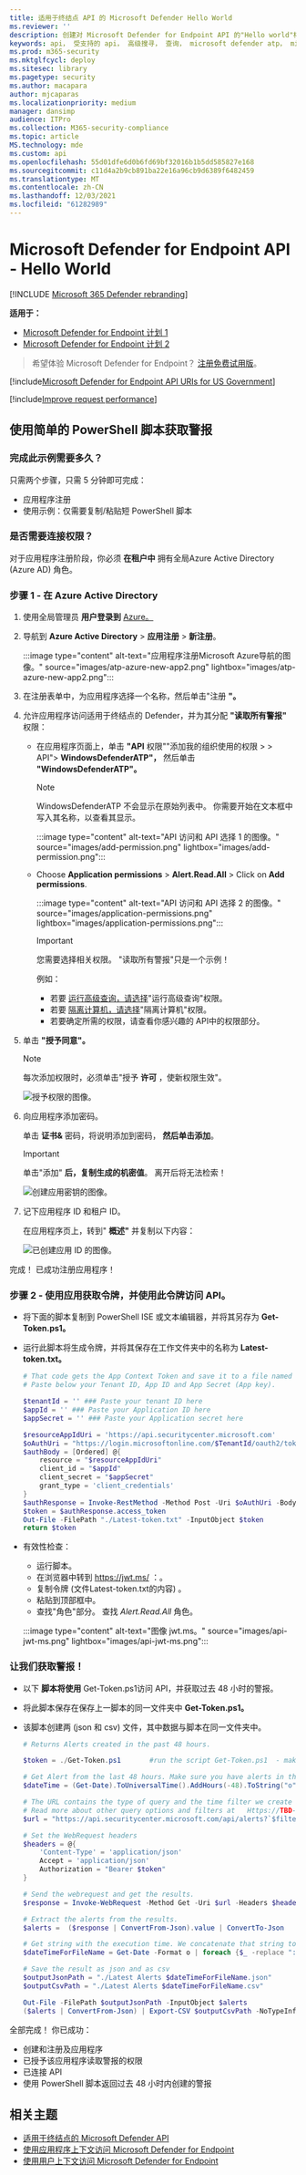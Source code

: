 ```yaml
---
title: 适用于终结点 API 的 Microsoft Defender Hello World
ms.reviewer: ''
description: 创建对 Microsoft Defender for Endpoint API 的"Hello world"样式 API 调用做法。
keywords: api， 受支持的 api， 高级搜寻， 查询， microsoft defender atp， microsoft defender for endpoint
ms.prod: m365-security
ms.mktglfcycl: deploy
ms.sitesec: library
ms.pagetype: security
ms.author: macapara
author: mjcaparas
ms.localizationpriority: medium
manager: dansimp
audience: ITPro
ms.collection: M365-security-compliance
ms.topic: article
MS.technology: mde
ms.custom: api
ms.openlocfilehash: 55d01dfe6d0b6fd69bf32016b1b5dd585827e168
ms.sourcegitcommit: c11d4a2b9cb891ba22e16a96cb9d6389f6482459
ms.translationtype: MT
ms.contentlocale: zh-CN
ms.lasthandoff: 12/03/2021
ms.locfileid: "61282989"
---
```

# <a name="microsoft-defender-for-endpoint-api---hello-world"></a>Microsoft Defender for Endpoint API - Hello World

[!INCLUDE [Microsoft 365 Defender rebranding](../../includes/microsoft-defender.md)]


**适用于：**
- [Microsoft Defender for Endpoint 计划 1](https://go.microsoft.com/fwlink/?linkid=2154037)
- [Microsoft Defender for Endpoint 计划 2](https://go.microsoft.com/fwlink/?linkid=2154037)


>希望体验 Microsoft Defender for Endpoint？ [注册免费试用版](https://signup.microsoft.com/create-account/signup?products=7f379fee-c4f9-4278-b0a1-e4c8c2fcdf7e&ru=https://aka.ms/MDEp2OpenTrial?ocid=docs-wdatp-exposedapis-abovefoldlink)。

[!include[Microsoft Defender for Endpoint API URIs for US Government](../../includes/microsoft-defender-api-usgov.md)]

[!include[Improve request performance](../../includes/improve-request-performance.md)]


## <a name="get-alerts-using-a-simple-powershell-script"></a>使用简单的 PowerShell 脚本获取警报

### <a name="how-long-it-takes-to-go-through-this-example"></a>完成此示例需要多久？

只需两个步骤，只需 5 分钟即可完成：

- 应用程序注册
- 使用示例：仅需要复制/粘贴短 PowerShell 脚本

### <a name="do-i-need-a-permission-to-connect"></a>是否需要连接权限？

对于应用程序注册阶段，你必须 **在租户中** 拥有全局Azure Active Directory (Azure AD) 角色。

### <a name="step-1---create-an-app-in-azure-active-directory"></a>步骤 1 - 在 Azure Active Directory

1. 使用全局管理员 **用户登录到** [Azure。](https://portal.azure.com)

2. 导航到 **Azure Active Directory** \> **应用注册** \> **新注册**。

   :::image type="content" alt-text="应用程序注册Microsoft Azure导航的图像。" source="images/atp-azure-new-app2.png" lightbox="images/atp-azure-new-app2.png":::

3. 在注册表单中，为应用程序选择一个名称，然后单击"注册 **"。**

4. 允许应用程序访问适用于终结点的 Defender，并为其分配 **"读取所有警报"** 权限：

   - 在应用程序页面上，单击 **"API** 权限""添加我的组织使用的权限 \>  \> API"> **WindowsDefenderATP"，** 然后单击 **"WindowsDefenderATP"。**

     > [!NOTE]
     > WindowsDefenderATP 不会显示在原始列表中。 你需要开始在文本框中写入其名称，以查看其显示。

     :::image type="content" alt-text="API 访问和 API 选择 1 的图像。" source="images/add-permission.png" lightbox="images/add-permission.png":::

   - Choose **Application permissions** \> **Alert.Read.All** > Click on **Add permissions**.

     :::image type="content" alt-text="API 访问和 API 选择 2 的图像。" source="images/application-permissions.png" lightbox="images/application-permissions.png":::

     > [!IMPORTANT]
     > 您需要选择相关权限。 "读取所有警报"只是一个示例！

     例如：

     - 若要 [运行高级查询，请选择](run-advanced-query-api.md)"运行高级查询"权限。
     - 若要 [隔离计算机，请选择](isolate-machine.md)"隔离计算机"权限。
     - 若要确定所需的权限，请查看你感兴趣的 API中的权限部分。

5. 单击 **"授予同意"。**

   > [!NOTE]
   > 每次添加权限时，必须单击"授予 **许可** ，使新权限生效"。

   ![授予权限的图像。](images/grant-consent.png)

6. 向应用程序添加密码。

    单击 **证书&** 密码，将说明添加到密码， **然后单击添加**。

    > [!IMPORTANT]
    > 单击"添加" **后，复制生成的机密值**。 离开后将无法检索！

    ![创建应用密钥的图像。](images/webapp-create-key2.png)

7. 记下应用程序 ID 和租户 ID。

   在应用程序页上，转到" **概述"** 并复制以下内容：

   ![已创建应用 ID 的图像。](images/app-and-tenant-ids.png)

完成！ 已成功注册应用程序！

### <a name="step-2---get-a-token-using-the-app-and-use-this-token-to-access-the-api"></a>步骤 2 - 使用应用获取令牌，并使用此令牌访问 API。

- 将下面的脚本复制到 PowerShell ISE 或文本编辑器，并将其另存为 **Get-Token.ps1。**
- 运行此脚本将生成令牌，并将其保存在工作文件夹中的名称为 **Latest-token.txt。**

   ```powershell
   # That code gets the App Context Token and save it to a file named "Latest-token.txt" under the current directory
   # Paste below your Tenant ID, App ID and App Secret (App key).

   $tenantId = '' ### Paste your tenant ID here
   $appId = '' ### Paste your Application ID here
   $appSecret = '' ### Paste your Application secret here

   $resourceAppIdUri = 'https://api.securitycenter.microsoft.com'
   $oAuthUri = "https://login.microsoftonline.com/$TenantId/oauth2/token"
   $authBody = [Ordered] @{
       resource = "$resourceAppIdUri"
       client_id = "$appId"
       client_secret = "$appSecret"
       grant_type = 'client_credentials'
   }
   $authResponse = Invoke-RestMethod -Method Post -Uri $oAuthUri -Body $authBody -ErrorAction Stop
   $token = $authResponse.access_token
   Out-File -FilePath "./Latest-token.txt" -InputObject $token
   return $token
   ```

- 有效性检查：
  - 运行脚本。
  - 在浏览器中转到 <https://jwt.ms/> ：。
  - 复制令牌 (文件Latest-token.txt的内容) 。
  - 粘贴到顶部框中。
  - 查找"角色"部分。 查找 _Alert.Read.All_ 角色。

  :::image type="content" alt-text="图像 jwt.ms。" source="images/api-jwt-ms.png" lightbox="images/api-jwt-ms.png":::

### <a name="lets-get-the-alerts"></a>让我们获取警报！

- 以下 **脚本将使用** Get-Token.ps1访问 API，并获取过去 48 小时的警报。
- 将此脚本保存在保存上一脚本的同一文件夹中 **Get-Token.ps1。**
- 该脚本创建两 (json 和 csv) 文件，其中数据与脚本在同一文件夹中。

  ```powershell
  # Returns Alerts created in the past 48 hours.

  $token = ./Get-Token.ps1       #run the script Get-Token.ps1  - make sure you are running this script from the same folder of Get-Token.ps1

  # Get Alert from the last 48 hours. Make sure you have alerts in that time frame.
  $dateTime = (Get-Date).ToUniversalTime().AddHours(-48).ToString("o")

  # The URL contains the type of query and the time filter we create above
  # Read more about other query options and filters at   Https://TBD- add the documentation link
  $url = "https://api.securitycenter.microsoft.com/api/alerts?`$filter=alertCreationTime ge $dateTime"

  # Set the WebRequest headers
  $headers = @{
      'Content-Type' = 'application/json'
      Accept = 'application/json'
      Authorization = "Bearer $token"
  }

  # Send the webrequest and get the results.
  $response = Invoke-WebRequest -Method Get -Uri $url -Headers $headers -ErrorAction Stop

  # Extract the alerts from the results.
  $alerts =  ($response | ConvertFrom-Json).value | ConvertTo-Json

  # Get string with the execution time. We concatenate that string to the output file to avoid overwrite the file
  $dateTimeForFileName = Get-Date -Format o | foreach {$_ -replace ":", "."}

  # Save the result as json and as csv
  $outputJsonPath = "./Latest Alerts $dateTimeForFileName.json"
  $outputCsvPath = "./Latest Alerts $dateTimeForFileName.csv"

  Out-File -FilePath $outputJsonPath -InputObject $alerts
  ($alerts | ConvertFrom-Json) | Export-CSV $outputCsvPath -NoTypeInformation
  ```

全部完成！ 你已成功：

- 创建和注册及应用程序
- 已授予该应用程序读取警报的权限
- 已连接 API
- 使用 PowerShell 脚本返回过去 48 小时内创建的警报

## <a name="related-topic"></a>相关主题

- [适用于终结点的 Microsoft Defender API](exposed-apis-list.md)
- [使用应用程序上下文访问 Microsoft Defender for Endpoint](exposed-apis-create-app-webapp.md)
- [使用用户上下文访问 Microsoft Defender for Endpoint](exposed-apis-create-app-nativeapp.md)
